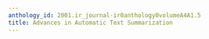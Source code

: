 ```yaml
---
anthology_id: 2001.ir_journal-ir0anthology0volumeA4A1.5
title: Advances in Automatic Text Summarization
---
```


